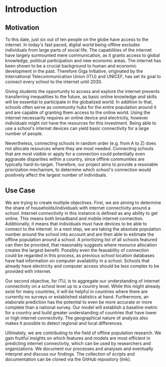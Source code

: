 # Introduction

## Motivation

To this date, just six out of ten people on the globe have access to the internet. In today's fast paced, digital world being offline excludes individuals from large parts of social life. The capabilities of the internet have largely surmounted mere communication, as it grants access to global knowledge, political participation and new economic areas. The internet has been shown to be a crucial background to human and economic development in the past. Therefore Giga Initiative, originated by the International Telecommunication Union (ITU) and UNICEF, has set its goal to connect every school to the internet until 2030. 

Giving students the opportunity to access and explore the internet prevents transferring inequalities to the future, as basic online knowledge and skills will be essential to participate in the globalized world. In addition to that, schools often serve as community hubs for the entire population around it and are capable of granting them access to the online world. Using the internet necessarily requires an online device and electricity, however individuals might not have the resources for this investment. Being able to use a school's internet devices can yield basic connectivity for a large number of people.

Nevertheless, connecting schools in random order (e.g. from A to Z) does not allocate resources where they are most needed. Connecting schools that are most visible or apply for a connection could potentially even aggravate disparities within a country, since offline communities are typically hard-to-target.  Therefore, our project aims to provide a resonable priorization mechanism, to determine which school's connection would positively affect the largest number of individuals. 

## Use Case

We are trying to create multiple objectives. First, we are aiming to determine the share of households/individuals with internet connectivity around a school. Internet connectivity in this instance is defined as any ability to get online. This means both broadband and mobile internet connection. Additionally, it means that individuals must have devices to be able to connect to the internet.
In a next step, we are taking the absolute population number around the school into account and are then able to estimate the offline population around a school. A prioritizing list of all schools featured can then be provided, that reasonably suggests where resource allocation creates the largest benefit. Possibly even the feasability of connection could be regarded in this process, as previous school location databases have had information on computer availability in a school. Schools that already have electricity and computer access should be less complex to be provided with internet.

Our second objective, for ITU, is to aggregate our understanding of internet connectivity on a school level up to a country level. While this might already exist for many countries, it will be helpful in countries where there are currently no surveys or established statistics at hand. Furthermore, an elaborate prediction has the potential to even be more accurate or more complete than a national survey. Our model will establish a baseline metric for a country and build greater understanding of countries that have lower or high internet connectivity. The geographical nature of analysis also makes it possible to detect regional and local differences.

Ultimately, we are contributing to the field of offline population research. We gain fruitful insights on which features and models are most efficient in predicting internet connectivtiy, which can be used by researchers and organizations. We document our processes and analyses and eventually interpret and discuss our findings. The collection of scripts and documentation can be cloned via the GitHub repository (link). 